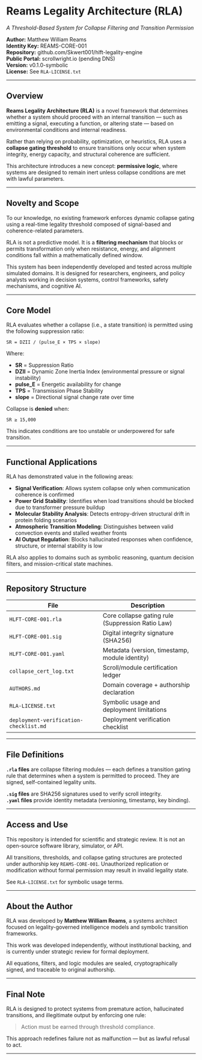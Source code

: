 # Reams Legality Architecture (RLA)  
_A Threshold-Based System for Collapse Filtering and Transition Permission_

**Author:** Matthew William Reams  
**Identity Key:** REAMS-CORE-001  
**Repository:** github.com/Skwert001/hlft-legality-engine  
**Public Portal:** scrollwright.io (pending DNS)  
**Version:** v0.1.0-symbolic  
**License:** See `RLA-LICENSE.txt`  

---

## Overview

**Reams Legality Architecture (RLA)** is a novel framework that determines whether a system should proceed with an internal transition — such as emitting a signal, executing a function, or altering state — based on environmental conditions and internal readiness.

Rather than relying on probability, optimization, or heuristics, RLA uses a **collapse gating threshold** to ensure transitions only occur when system integrity, energy capacity, and structural coherence are sufficient.

This architecture introduces a new concept: **permissive logic**, where systems are designed to remain inert unless collapse conditions are met with lawful parameters.

---

## Novelty and Scope

To our knowledge, no existing framework enforces dynamic collapse gating using a real-time legality threshold composed of signal-based and coherence-related parameters.

RLA is not a predictive model. It is a **filtering mechanism** that blocks or permits transformation only when resistance, energy, and alignment conditions fall within a mathematically defined window.

This system has been independently developed and tested across multiple simulated domains. It is designed for researchers, engineers, and policy analysts working in decision systems, control frameworks, safety mechanisms, and cognitive AI.

---

## Core Model

RLA evaluates whether a collapse (i.e., a state transition) is permitted using the following suppression ratio:

```
SR = DZII / (pulse_E × TPS × slope)
```

Where:
- **SR** = Suppression Ratio  
- **DZII** = Dynamic Zone Inertia Index (environmental pressure or signal instability)  
- **pulse_E** = Energetic availability for change  
- **TPS** = Transmission Phase Stability  
- **slope** = Directional signal change rate over time

Collapse is **denied** when:

```
SR ≥ 15,000
```

This indicates conditions are too unstable or underpowered for safe transition.

---

## Functional Applications

RLA has demonstrated value in the following areas:

- **Signal Verification**: Allows system collapse only when communication coherence is confirmed
- **Power Grid Stability**: Identifies when load transitions should be blocked due to transformer pressure buildup
- **Molecular Stability Analysis**: Detects entropy-driven structural drift in protein folding scenarios
- **Atmospheric Transition Modeling**: Distinguishes between valid convection events and stalled weather fronts
- **AI Output Regulation**: Blocks hallucinated responses when confidence, structure, or internal stability is low

RLA also applies to domains such as symbolic reasoning, quantum decision filters, and mission-critical state machines.

---

## Repository Structure

| File | Description |
|------|-------------|
| `HLFT-CORE-001.rla`         | Core collapse gating rule (Suppression Ratio Law) |
| `HLFT-CORE-001.sig`         | Digital integrity signature (SHA256) |
| `HLFT-CORE-001.yaml`        | Metadata (version, timestamp, module identity) |
| `collapse_cert_log.txt`     | Scroll/module certification ledger |
| `AUTHORS.md`                | Domain coverage + authorship declaration |
| `RLA-LICENSE.txt`           | Symbolic usage and deployment limitations |
| `deployment-verification-checklist.md` | Deployment verification checklist |

---

## File Definitions

**`.rla` files** are collapse filtering modules — each defines a transition gating rule that determines when a system is permitted to proceed. They are signed, self-contained legality units.

**`.sig` files** are SHA256 signatures used to verify scroll integrity.  
**`.yaml` files** provide identity metadata (versioning, timestamp, key binding).

---

## Access and Use

This repository is intended for scientific and strategic review. It is not an open-source software library, simulator, or API.

All transitions, thresholds, and collapse gating structures are protected under authorship key `REAMS-CORE-001`. Unauthorized replication or modification without formal permission may result in invalid legality state.

See `RLA-LICENSE.txt` for symbolic usage terms.

---

## About the Author

RLA was developed by **Matthew William Reams**, a systems architect focused on legality-governed intelligence models and symbolic transition frameworks.

This work was developed independently, without institutional backing, and is currently under strategic review for formal deployment.

All equations, filters, and logic modules are sealed, cryptographically signed, and traceable to original authorship.

---

## Final Note

RLA is designed to protect systems from premature action, hallucinated transitions, and illegitimate output by enforcing one rule:

> Action must be earned through threshold compliance.

This approach redefines failure not as malfunction — but as lawful refusal to act.

---

